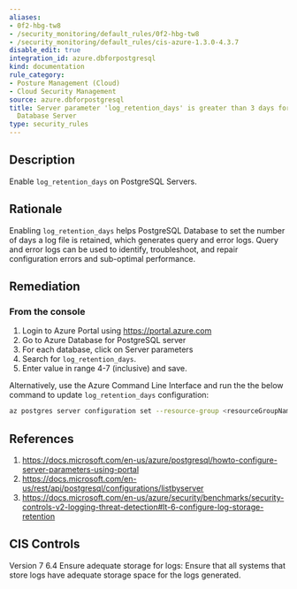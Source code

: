 ```yaml
---
aliases:
- 0f2-hbg-tw8
- /security_monitoring/default_rules/0f2-hbg-tw8
- /security_monitoring/default_rules/cis-azure-1.3.0-4.3.7
disable_edit: true
integration_id: azure.dbforpostgresql
kind: documentation
rule_category:
- Posture Management (Cloud)
- Cloud Security Management
source: azure.dbforpostgresql
title: Server parameter 'log_retention_days' is greater than 3 days for PostgreSQL
  Database Server
type: security_rules
---
```


## Description

Enable `log_retention_days` on PostgreSQL Servers.

## Rationale

Enabling `log_retention_days` helps PostgreSQL Database to set the number of days a log file is retained, which generates query and error logs. Query and error logs can be used to identify, troubleshoot, and repair configuration errors and sub-optimal performance.

## Remediation

### From the console

1. Login to Azure Portal using https://portal.azure.com
2. Go to Azure Database for PostgreSQL server
3. For each database, click on Server parameters
4. Search for `log_retention_days`.
5. Enter value in range 4-7 (inclusive) and save. 

Alternatively, use the Azure Command Line Interface and run the the below command to update `log_retention_days` configuration:

  ```bash
  az postgres server configuration set --resource-group <resourceGroupName> --server-name <serverName> --name log_retention_days --value <4-7>
  ```

## References

1. https://docs.microsoft.com/en-us/azure/postgresql/howto-configure-server-parameters-using-portal
2. https://docs.microsoft.com/en-us/rest/api/postgresql/configurations/listbyserver
3. https://docs.microsoft.com/en-us/azure/security/benchmarks/security-controls-v2-logging-threat-detection#lt-6-configure-log-storage-retention

## CIS Controls

Version 7 6.4 Ensure adequate storage for logs: Ensure that all systems that store logs have adequate storage space for the logs generated.
